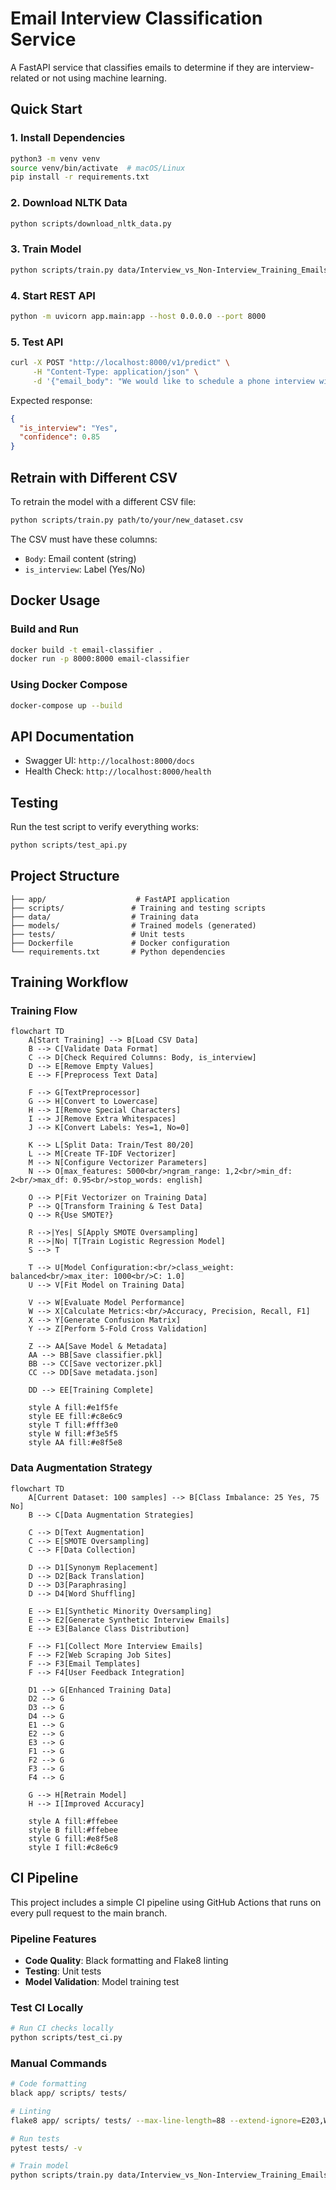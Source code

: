 # Email Interview Classification Service

A FastAPI service that classifies emails to determine if they are interview-related or not using machine learning.

## Quick Start

### 1. Install Dependencies
```bash
python3 -m venv venv
source venv/bin/activate  # macOS/Linux
pip install -r requirements.txt
```

### 2. Download NLTK Data
```bash
python scripts/download_nltk_data.py
```

### 3. Train Model
```bash
python scripts/train.py data/Interview_vs_Non-Interview_Training_Emails__100_rows_.csv
```

### 4. Start REST API
```bash
python -m uvicorn app.main:app --host 0.0.0.0 --port 8000
```

### 5. Test API
```bash
curl -X POST "http://localhost:8000/v1/predict" \
     -H "Content-Type: application/json" \
     -d '{"email_body": "We would like to schedule a phone interview with you"}'
```

Expected response:
```json
{
  "is_interview": "Yes",
  "confidence": 0.85
}
```

## Retrain with Different CSV

To retrain the model with a different CSV file:

```bash
python scripts/train.py path/to/your/new_dataset.csv
```

The CSV must have these columns:
- `Body`: Email content (string)
- `is_interview`: Label (Yes/No)

## Docker Usage

### Build and Run
```bash
docker build -t email-classifier .
docker run -p 8000:8000 email-classifier
```

### Using Docker Compose
```bash
docker-compose up --build
```

## API Documentation

- Swagger UI: `http://localhost:8000/docs`
- Health Check: `http://localhost:8000/health`

## Testing

Run the test script to verify everything works:
```bash
python scripts/test_api.py
```

## Project Structure

```
├── app/                    # FastAPI application
├── scripts/               # Training and testing scripts
├── data/                  # Training data
├── models/                # Trained models (generated)
├── tests/                 # Unit tests
├── Dockerfile             # Docker configuration
└── requirements.txt       # Python dependencies
```

## Training Workflow

### Training Flow

```mermaid
flowchart TD
    A[Start Training] --> B[Load CSV Data]
    B --> C[Validate Data Format]
    C --> D[Check Required Columns: Body, is_interview]
    D --> E[Remove Empty Values]
    E --> F[Preprocess Text Data]
    
    F --> G[TextPreprocessor]
    G --> H[Convert to Lowercase]
    H --> I[Remove Special Characters]
    I --> J[Remove Extra Whitespaces]
    J --> K[Convert Labels: Yes=1, No=0]
    
    K --> L[Split Data: Train/Test 80/20]
    L --> M[Create TF-IDF Vectorizer]
    M --> N[Configure Vectorizer Parameters]
    N --> O[max_features: 5000<br/>ngram_range: 1,2<br/>min_df: 2<br/>max_df: 0.95<br/>stop_words: english]
    
    O --> P[Fit Vectorizer on Training Data]
    P --> Q[Transform Training & Test Data]
    Q --> R{Use SMOTE?}
    
    R -->|Yes| S[Apply SMOTE Oversampling]
    R -->|No| T[Train Logistic Regression Model]
    S --> T
    
    T --> U[Model Configuration:<br/>class_weight: balanced<br/>max_iter: 1000<br/>C: 1.0]
    U --> V[Fit Model on Training Data]
    
    V --> W[Evaluate Model Performance]
    W --> X[Calculate Metrics:<br/>Accuracy, Precision, Recall, F1]
    X --> Y[Generate Confusion Matrix]
    Y --> Z[Perform 5-Fold Cross Validation]
    
    Z --> AA[Save Model & Metadata]
    AA --> BB[Save classifier.pkl]
    BB --> CC[Save vectorizer.pkl]
    CC --> DD[Save metadata.json]
    
    DD --> EE[Training Complete]
    
    style A fill:#e1f5fe
    style EE fill:#c8e6c9
    style T fill:#fff3e0
    style W fill:#f3e5f5
    style AA fill:#e8f5e8
```

### Data Augmentation Strategy

```mermaid
flowchart TD
    A[Current Dataset: 100 samples] --> B[Class Imbalance: 25 Yes, 75 No]
    B --> C[Data Augmentation Strategies]
    
    C --> D[Text Augmentation]
    C --> E[SMOTE Oversampling]
    C --> F[Data Collection]
    
    D --> D1[Synonym Replacement]
    D --> D2[Back Translation]
    D --> D3[Paraphrasing]
    D --> D4[Word Shuffling]
    
    E --> E1[Synthetic Minority Oversampling]
    E --> E2[Generate Synthetic Interview Emails]
    E --> E3[Balance Class Distribution]
    
    F --> F1[Collect More Interview Emails]
    F --> F2[Web Scraping Job Sites]
    F --> F3[Email Templates]
    F --> F4[User Feedback Integration]
    
    D1 --> G[Enhanced Training Data]
    D2 --> G
    D3 --> G
    D4 --> G
    E1 --> G
    E2 --> G
    E3 --> G
    F1 --> G
    F2 --> G
    F3 --> G
    F4 --> G
    
    G --> H[Retrain Model]
    H --> I[Improved Accuracy]
    
    style A fill:#ffebee
    style B fill:#ffebee
    style G fill:#e8f5e8
    style I fill:#c8e6c9
```

## CI Pipeline

This project includes a simple CI pipeline using GitHub Actions that runs on every pull request to the main branch.

### Pipeline Features
- **Code Quality**: Black formatting and Flake8 linting
- **Testing**: Unit tests
- **Model Validation**: Model training test

### Test CI Locally

```bash
# Run CI checks locally
python scripts/test_ci.py
```

### Manual Commands

```bash
# Code formatting
black app/ scripts/ tests/

# Linting
flake8 app/ scripts/ tests/ --max-line-length=88 --extend-ignore=E203,W503

# Run tests
pytest tests/ -v

# Train model
python scripts/train.py data/Interview_vs_Non-Interview_Training_Emails__100_rows_.csv
```
